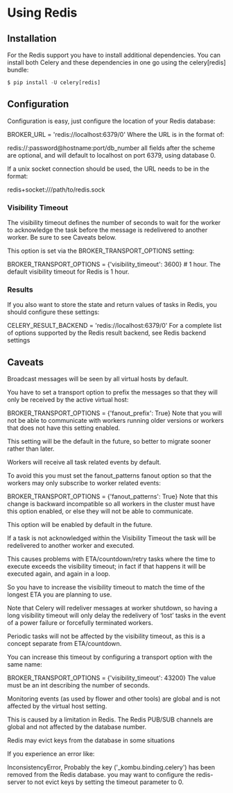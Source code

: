 # Using Redis


## Installation

For the Redis support you have to install additional dependencies. You can install both Celery and these dependencies in one go using the celery[redis] bundle:

```python
$ pip install -U celery[redis]
```

## Configuration

Configuration is easy, just configure the location of your Redis database:

BROKER_URL = 'redis://localhost:6379/0'
Where the URL is in the format of:

redis://:password@hostname:port/db_number
all fields after the scheme are optional, and will default to localhost on port 6379, using database 0.

If a unix socket connection should be used, the URL needs to be in the format:

redis+socket:///path/to/redis.sock

### Visibility Timeout

The visibility timeout defines the number of seconds to wait for the worker to acknowledge the task before the message is redelivered to another worker. Be sure to see Caveats below.

This option is set via the BROKER_TRANSPORT_OPTIONS setting:

BROKER_TRANSPORT_OPTIONS = {'visibility_timeout': 3600}  # 1 hour.
The default visibility timeout for Redis is 1 hour.


### Results

If you also want to store the state and return values of tasks in Redis, you should configure these settings:

CELERY_RESULT_BACKEND = 'redis://localhost:6379/0'
For a complete list of options supported by the Redis result backend, see Redis backend settings


## Caveats

Broadcast messages will be seen by all virtual hosts by default.

You have to set a transport option to prefix the messages so that they will only be received by the active virtual host:

BROKER_TRANSPORT_OPTIONS = {'fanout_prefix': True}
Note that you will not be able to communicate with workers running older versions or workers that does not have this setting enabled.

This setting will be the default in the future, so better to migrate sooner rather than later.

Workers will receive all task related events by default.

To avoid this you must set the fanout_patterns fanout option so that the workers may only subscribe to worker related events:

BROKER_TRANSPORT_OPTIONS = {'fanout_patterns': True}
Note that this change is backward incompatible so all workers in the cluster must have this option enabled, or else they will not be able to communicate.

This option will be enabled by default in the future.

If a task is not acknowledged within the Visibility Timeout the task will be redelivered to another worker and executed.

This causes problems with ETA/countdown/retry tasks where the time to execute exceeds the visibility timeout; in fact if that happens it will be executed again, and again in a loop.

So you have to increase the visibility timeout to match the time of the longest ETA you are planning to use.

Note that Celery will redeliver messages at worker shutdown, so having a long visibility timeout will only delay the redelivery of ‘lost’ tasks in the event of a power failure or forcefully terminated workers.

Periodic tasks will not be affected by the visibility timeout, as this is a concept separate from ETA/countdown.

You can increase this timeout by configuring a transport option with the same name:

BROKER_TRANSPORT_OPTIONS = {'visibility_timeout': 43200}
The value must be an int describing the number of seconds.

Monitoring events (as used by flower and other tools) are global and is not affected by the virtual host setting.

This is caused by a limitation in Redis. The Redis PUB/SUB channels are global and not affected by the database number.

Redis may evict keys from the database in some situations

If you experience an error like:

InconsistencyError, Probably the key ('_kombu.binding.celery') has been
removed from the Redis database.
you may want to configure the redis-server to not evict keys by setting the timeout parameter to 0.